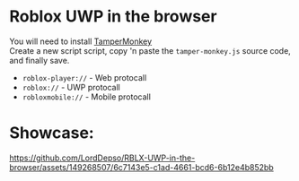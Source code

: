 # Roblox UWP in the browser
You will need to install [TamperMonkey](https://www.tampermonkey.net/) <br/>
Create a new script script, copy 'n paste the `tamper-monkey.js` source code, and finally save.


- `roblox-player://` - Web protocall
- `roblox://` - UWP protocall
- `robloxmobile://` - Mobile protocall

# Showcase:
https://github.com/LordDepso/RBLX-UWP-in-the-browser/assets/149268507/6c7143e5-c1ad-4661-bcd6-6b12e4b852bb

